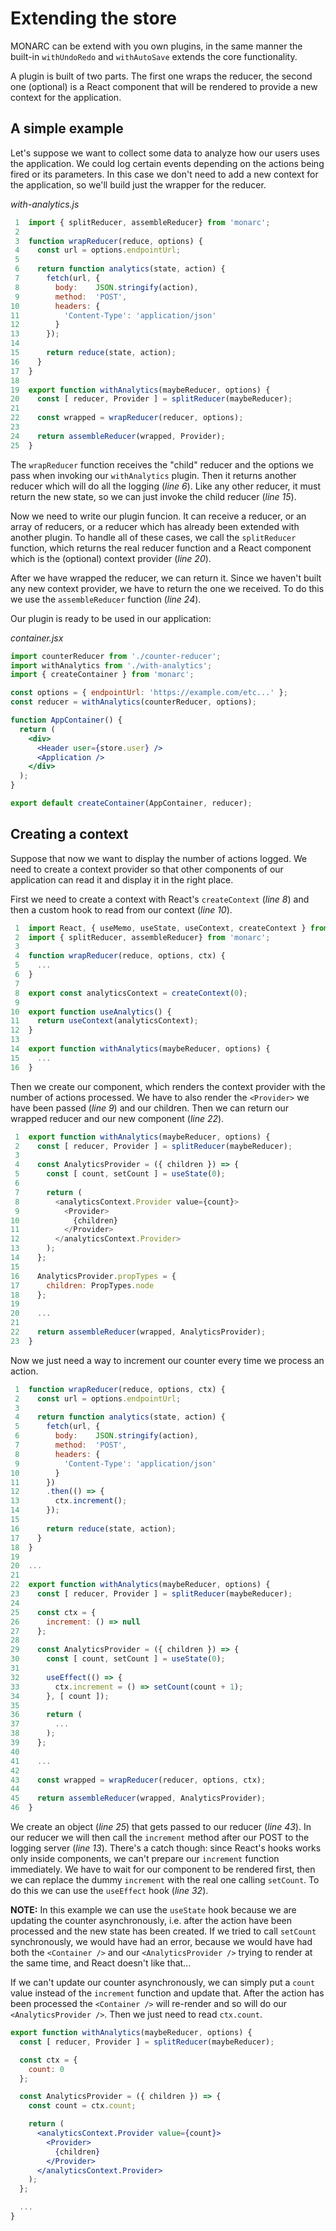 # Extending the store

MONARC can be extend with you own plugins, in the same manner the built-in `withUndoRedo` and `withAutoSave` extends the core functionality.

A plugin is built of two parts. The first one wraps the reducer, the second one (optional) is a React component that will be rendered to provide a new context for the application.

## A simple example

Let's suppose we want to collect some data to analyze how our users uses the application. We could log certain events depending on the actions being fired or its parameters. In this case we don't need to add a new context for the application, so we'll build just the wrapper for the reducer.

*with-analytics.js*
```js
 1  import { splitReducer, assembleReducer} from 'monarc';
 2
 3  function wrapReducer(reduce, options) {
 4    const url = options.endpointUrl;
 5
 6    return function analytics(state, action) {
 7      fetch(url, {
 8        body:    JSON.stringify(action),
 9        method:  'POST',
10        headers: {
11          'Content-Type': 'application/json'
12        }
13      });
14
15      return reduce(state, action);
16    }
17  }
18
19  export function withAnalytics(maybeReducer, options) {
20    const [ reducer, Provider ] = splitReducer(maybeReducer);
21
22    const wrapped = wrapReducer(reducer, options);
23
24    return assembleReducer(wrapped, Provider);
25  }
```

The `wrapReducer` function receives the "child" reducer and the options we pass when invoking our `withAnalytics` plugin. Then it returns another reducer which will do all the logging (*line 6*). Like any other reducer, it must return the new state, so we can just invoke the child reducer (*line 15*).

Now we need to write our plugin funcion. It can receive a reducer, or an array of reducers, or a reducer which has already been extended with another plugin. To handle all of these cases, we call the `splitReducer` function, which returns the real reducer function and a React component which is the (optional) context provider (*line 20*).

After we have wrapped the reducer, we can return it. Since we haven't built any new context provider, we have to return the one we received. To do this we use the `assembleReducer` function (*line 24*).

Our plugin is ready to be used in our application:

*container.jsx*
```jsx
import counterReducer from './counter-reducer';
import withAnalytics from './with-analytics';
import { createContainer } from 'monarc';

const options = { endpointUrl: 'https://example.com/etc...' };
const reducer = withAnalytics(counterReducer, options);

function AppContainer() {
  return (
    <div>
      <Header user={store.user} />
      <Application />
    </div>
  );
}

export default createContainer(AppContainer, reducer);
```

## Creating a context

Suppose that now we want to display the number of actions logged. We need to create a context provider so that other components of our application can read it and display it in the right place.

First we need to create a context with React's `createContext` (*line 8*) and then a custom hook to read from our context (*line 10*).

```jsx
 1  import React, { useMemo, useState, useContext, createContext } from 'react';
 2  import { splitReducer, assembleReducer} from 'monarc';
 3
 4  function wrapReducer(reduce, options, ctx) {
 5    ...
 6  }
 7
 8  export const analyticsContext = createContext(0);
 9
10  export function useAnalytics() {
11    return useContext(analyticsContext);
12  }
13
14  export function withAnalytics(maybeReducer, options) {
15    ...
16  }
```

Then we create our component, which renders the context provider with the number of actions processed. We have to also render the `<Provider>` we have been passed (*line 9*) and our children. Then we can return our wrapped reducer and our new component (*line 22*).

```jsx
 1  export function withAnalytics(maybeReducer, options) {
 2    const [ reducer, Provider ] = splitReducer(maybeReducer);
 3
 4    const AnalyticsProvider = ({ children }) => {
 5      const [ count, setCount ] = useState(0);
 6
 7      return (
 8        <analyticsContext.Provider value={count}>
 9          <Provider>
10            {children}
11          </Provider>
12        </analyticsContext.Provider>
13      );
14    };
15
16    AnalyticsProvider.propTypes = {
17      children: PropTypes.node
18    };
19
20    ...
21
22    return assembleReducer(wrapped, AnalyticsProvider);
23  }
```

Now we just need a way to increment our counter every time we process an action.

```jsx
 1  function wrapReducer(reduce, options, ctx) {
 2    const url = options.endpointUrl;
 3
 4    return function analytics(state, action) {
 5      fetch(url, {
 6        body:    JSON.stringify(action),
 7        method:  'POST',
 8        headers: {
 9          'Content-Type': 'application/json'
10        }
11      })
12      .then(() => {
13        ctx.increment();
14      });
15
16      return reduce(state, action);
17    }
18  }
19
20  ...
21
22  export function withAnalytics(maybeReducer, options) {
23    const [ reducer, Provider ] = splitReducer(maybeReducer);
24
25    const ctx = {
26      increment: () => null
27    };
28
29    const AnalyticsProvider = ({ children }) => {
30      const [ count, setCount ] = useState(0);
31
32      useEffect(() => {
33        ctx.increment = () => setCount(count + 1);
34      }, [ count ]);
35
36      return (
37        ...
38      );
39    };
40
41    ...
42
43    const wrapped = wrapReducer(reducer, options, ctx);
44
45    return assembleReducer(wrapped, AnalyticsProvider);
46  }
```

We create an object (*line 25*) that gets passed to our reducer (*line 43*). In our reducer we will then call the `increment` method after our POST to the logging server (*line 13*). There's a catch though: since React's hooks works only inside components, we can't prepare our `increment` function immediately. We have to wait for our component to be rendered first, then we can replace the dummy `increment` with the real one calling `setCount`. To do this we can use the `useEffect` hook (*line 32*).

**NOTE:** In this example we can use the `useState` hook because we are updating the counter asynchronously, i.e. after the action have been processed and the new state has been created. If we tried to call `setCount` synchronously, we would have had an error, because we would have had both the `<Container />` and our `<AnalyticsProvider />` trying to render at the same time, and React doesn't like that...

If we can't update our counter asynchronously, we can simply put a `count` value instead of the `increment` function and update that. After the action has been processed the `<Container />` will re-render and so will do our `<AnalyticsProvider />`. Then we just need to read `ctx.count`.

```jsx
export function withAnalytics(maybeReducer, options) {
  const [ reducer, Provider ] = splitReducer(maybeReducer);

  const ctx = {
    count: 0
  };

  const AnalyticsProvider = ({ children }) => {
    const count = ctx.count;

    return (
      <analyticsContext.Provider value={count}>
        <Provider>
          {children}
        </Provider>
      </analyticsContext.Provider>
    );
  };

  ...
}
```
